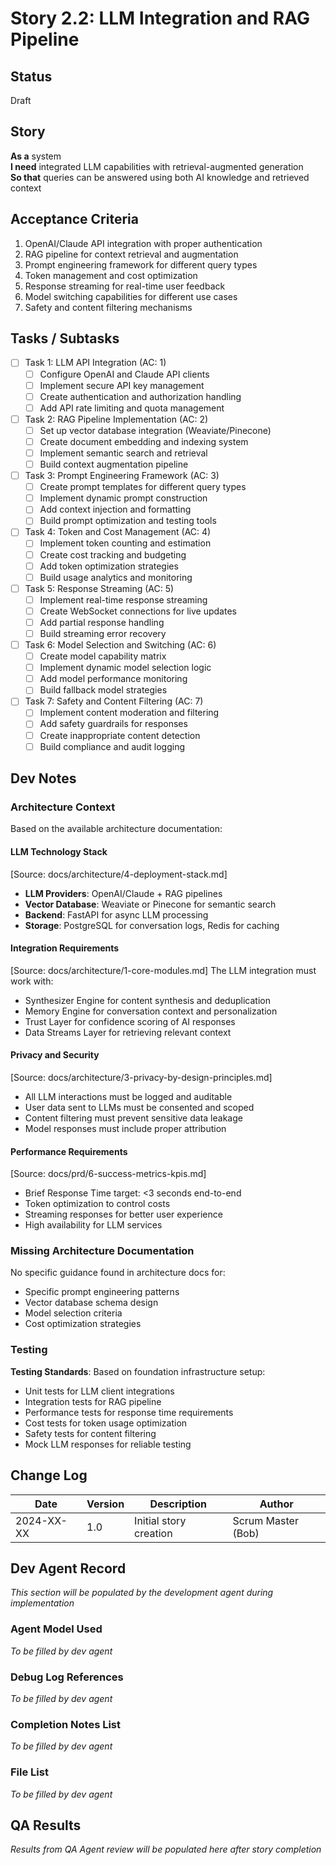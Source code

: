 # Story 2.2: LLM Integration and RAG Pipeline

## Status
Draft

## Story
**As a** system  
**I need** integrated LLM capabilities with retrieval-augmented generation  
**So that** queries can be answered using both AI knowledge and retrieved context

## Acceptance Criteria
1. OpenAI/Claude API integration with proper authentication
2. RAG pipeline for context retrieval and augmentation
3. Prompt engineering framework for different query types
4. Token management and cost optimization
5. Response streaming for real-time user feedback
6. Model switching capabilities for different use cases
7. Safety and content filtering mechanisms

## Tasks / Subtasks
- [ ] Task 1: LLM API Integration (AC: 1)
  - [ ] Configure OpenAI and Claude API clients
  - [ ] Implement secure API key management
  - [ ] Create authentication and authorization handling
  - [ ] Add API rate limiting and quota management
- [ ] Task 2: RAG Pipeline Implementation (AC: 2)
  - [ ] Set up vector database integration (Weaviate/Pinecone)
  - [ ] Create document embedding and indexing system
  - [ ] Implement semantic search and retrieval
  - [ ] Build context augmentation pipeline
- [ ] Task 3: Prompt Engineering Framework (AC: 3)
  - [ ] Create prompt templates for different query types
  - [ ] Implement dynamic prompt construction
  - [ ] Add context injection and formatting
  - [ ] Build prompt optimization and testing tools
- [ ] Task 4: Token and Cost Management (AC: 4)
  - [ ] Implement token counting and estimation
  - [ ] Create cost tracking and budgeting
  - [ ] Add token optimization strategies
  - [ ] Build usage analytics and monitoring
- [ ] Task 5: Response Streaming (AC: 5)
  - [ ] Implement real-time response streaming
  - [ ] Create WebSocket connections for live updates
  - [ ] Add partial response handling
  - [ ] Build streaming error recovery
- [ ] Task 6: Model Selection and Switching (AC: 6)
  - [ ] Create model capability matrix
  - [ ] Implement dynamic model selection logic
  - [ ] Add model performance monitoring
  - [ ] Build fallback model strategies
- [ ] Task 7: Safety and Content Filtering (AC: 7)
  - [ ] Implement content moderation and filtering
  - [ ] Add safety guardrails for responses
  - [ ] Create inappropriate content detection
  - [ ] Build compliance and audit logging

## Dev Notes

### Architecture Context
Based on the available architecture documentation:

#### LLM Technology Stack
[Source: docs/architecture/4-deployment-stack.md]
- **LLM Providers**: OpenAI/Claude + RAG pipelines
- **Vector Database**: Weaviate or Pinecone for semantic search
- **Backend**: FastAPI for async LLM processing
- **Storage**: PostgreSQL for conversation logs, Redis for caching

#### Integration Requirements
[Source: docs/architecture/1-core-modules.md]
The LLM integration must work with:
- Synthesizer Engine for content synthesis and deduplication
- Memory Engine for conversation context and personalization
- Trust Layer for confidence scoring of AI responses
- Data Streams Layer for retrieving relevant context

#### Privacy and Security
[Source: docs/architecture/3-privacy-by-design-principles.md]
- All LLM interactions must be logged and auditable
- User data sent to LLMs must be consented and scoped
- Content filtering must prevent sensitive data leakage
- Model responses must include proper attribution

#### Performance Requirements
[Source: docs/prd/6-success-metrics-kpis.md]
- Brief Response Time target: <3 seconds end-to-end
- Token optimization to control costs
- Streaming responses for better user experience
- High availability for LLM services

### Missing Architecture Documentation
No specific guidance found in architecture docs for:
- Specific prompt engineering patterns
- Vector database schema design
- Model selection criteria
- Cost optimization strategies

### Testing
**Testing Standards**: Based on foundation infrastructure setup:
- Unit tests for LLM client integrations
- Integration tests for RAG pipeline
- Performance tests for response time requirements
- Cost tests for token usage optimization
- Safety tests for content filtering
- Mock LLM responses for reliable testing

## Change Log
| Date | Version | Description | Author |
|------|---------|-------------|---------|
| 2024-XX-XX | 1.0 | Initial story creation | Scrum Master (Bob) |

## Dev Agent Record
*This section will be populated by the development agent during implementation*

### Agent Model Used
*To be filled by dev agent*

### Debug Log References
*To be filled by dev agent*

### Completion Notes List
*To be filled by dev agent*

### File List
*To be filled by dev agent*

## QA Results
*Results from QA Agent review will be populated here after story completion*
